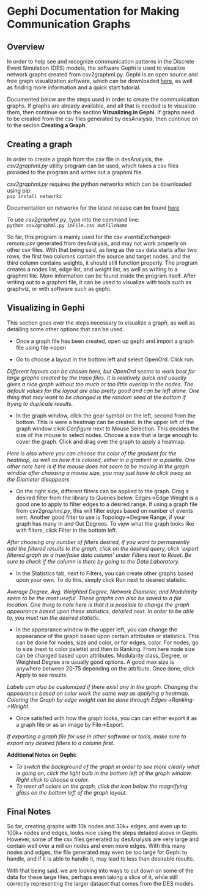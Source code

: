 
# Gephi Documentation for Making Communication Graphs


## Overview

In order to help see and recognize communication patterns in the Discrete Event Simulation
(DES) models, the software Gephi is used to visualize network graphs created from
csv2graphml.py. Gephi is an open source and free graph visualization software, which can be
downloaded [here](https://gephi.org/), as well as finding more information and a quick
start tutorial.

Documented below are the steps used in order to create the communication graphs. If graphs
are already available, and all that is needed is to visualize them, then continue on to the
section __Vizualizing in Gephi__. If graphs need to be created from the csv files generated
by desAnalysis, then continue on to the secion __Creating a Graph__.

## Creating a graph

In order to create a graph from the csv file in desAnalysis, the _csv2graphml.py_ utility
program can be used, which takes a csv files provided to the program and writes out a
graphml file.

_csv2graphml.py_ requires the python networkx which can be downloaded using pip:
<br>`pip install networkx`<br>

Documentation on networkx for the latest release can be found
[here](https://networkx.readthedocs.io/en/stable/)

To use _csv2graphml.py_, type into the command line:
<br>`python csv2graphml.py inFile.csv outFileName`<br>

So far, this program is mainly used for the csv _eventsExchanged-remote.csv_ generated from
desAnalysis, and may not work properly on other csv files. With that being said, as long as
the csv data starts after two rows, the first two columns contain the source and target
nodes, and the third column contains weights, it should still function properly. The
program creates a nodes list, edge list, and weight list, as well as writing to a graphml
file. More information can be found inside the program itself. After writing out to a
graphml file, it can be used to visualize with tools such as graphviz, or with software
such as gephi.

## Visualizing in Gephi

This section goes over the steps necessary to visualize a graph, as well as detailing some
other options that can be used.

  + Once a graph file has been created, open up gephi and import a graph file using
  file->open

  + Go to choose a layout in the bottom left and select OpenOrd. Click run.

  _Different layouts can be chosen here, but OpenOrd seems to work best for large
  graphs created by the trace files. It is relatively quick and usually gives a nice graph
  without too much or too little overlap in the nodes. The default values for the layout
  are also pretty good and can be left alone. One thing that may want to be changed is the
  random seed at the bottom if trying to duplicate results._

  + In the graph window, click the gear symbol on the left, second from the bottom. This is
  were a heatmap can be created. In the upper left of the graph window click _Configure_
  next to Mouse Selection. This decides the size of the mouse to select nodes. Choose a
  size that is large enough to cover the graph. Click and drag over the graph to apply a
  heatmap.

  _Here is also where you can choose the color of the gradient for the heatmap, as well as
  how it is colored, either in a gradient or a palette. One other note here is if the mouse
  does not seem to be moving in the graph window after choosing a mouse size, you may just
  have to click away so the Diameter disappears_

  + On the right side, different filters can be applied to the graph. Drag a desired filter
  from the library to Queries below. Edges->Edge Weight is a good one to apply to filter
  edges to a desired range. If using a graph file from _csv2graphml.py_, this will filter
  edges based on number of events sent. Another good filter to use is Topology->Degree
  Range, if your graph has many In and Out Degrees. To view what the graph looks like with
  filters, click Filter in the bottom left.

  _After choosing any number of filters desired, if you want to permanently add the
  filtered results to the graph, click on the desired query, click 'export filtered graph
  as a true/false data column' under Filters next to Reset. Be sure to check if the column
  is there by going to the Data Laboratory._

  + In the Statistics tab, next to Filters, you can create other graphs based upon your
  own. To do this, simply click Run next to desired statistic.

  _Average Degree, Avg. Weighted Degree, Network Diameter, and Modularity seem to be the
  most useful. These graphs can also be saved to a file location. One thing to note here is
  that it is possible to change the graph appearance based upon these statistics, detailed
  next. In order to be able to, you must run the desired statistic._

  + In the appearance window in the upper left, you can change the appearance of the graph
  based upon certain attributes or statistics. This can be done for nodes, size and color,
  or for edges, color. For nodes, go to size (next to color palette) and then to Ranking.
  From here node size can be changed based upon attributes. Modularity class, Degree, or
  Weighted Degree are usually good options. A good max size is anywhere between 20-75
  depending on the attribute. Once done, click Apply to see results.

  _Labels can also be customized if there exist any in the graph. Changing the appearance
  based on color work the same way as applying a heatmap. Coloring the Graph by edge
  weight can be done through Edges->Ranking->Weight._

  + Once satisfied with how the graph looks, you can can either export it as a graph file
  or as an image by File->Export.

  _If exporting a graph file for use in other software or tools, make sure to export any
  desired filters to a column first._


__Additional Notes on Gephi:__
+ _To switch the background of the graph in order to see more clearly what is going on,
click the light bulb in the bottom left of the graph window. Right click to choose a
color._
+ _To reset all colors on the graph, click the icon below the magnifying glass on the
bottom left of the graph layout._

## Final Notes

So far, creating graphs with 10k nodes and 30k+ edges, and even up to 100k+ nodes and
edges, looks nice using the steps detailed above in Gephi. However, some of the csv files
generated by desAnalysis are very large and contain well over a million nodes and even
more edges. With this many nodes and edges, the file generated may even be too large for
Gephi to handle, and if it is able to handle it, may lead to less than desirable results.

With that being said, we are looking into ways to cut down on some of the data for these
large files, perhaps even taking a slice of it, while still correctly representing the
larger dataset that comes from the DES models.
